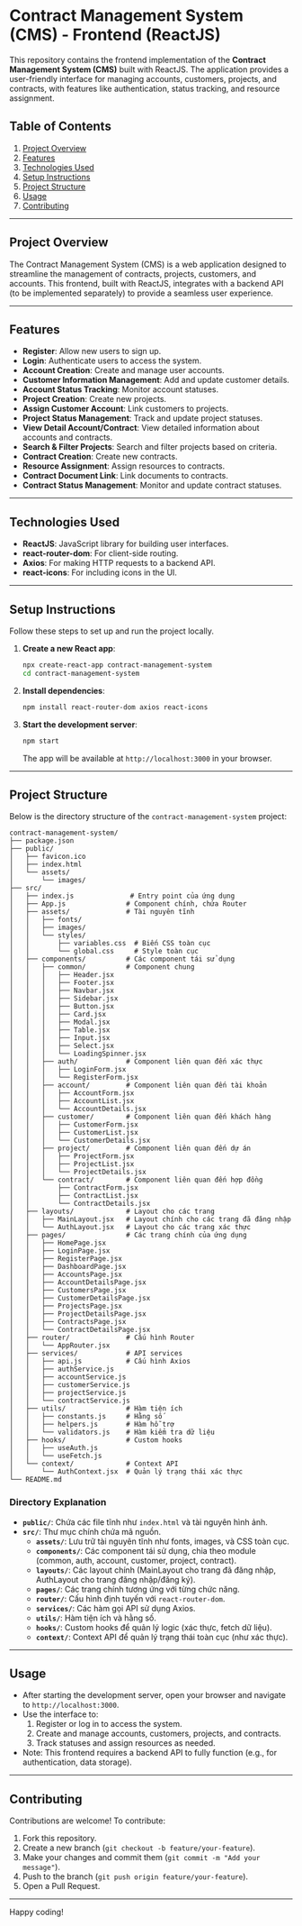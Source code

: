 # Contract Management System (CMS) - Frontend (ReactJS)

This repository contains the frontend implementation of the **Contract Management System (CMS)** built with ReactJS. The application provides a user-friendly interface for managing accounts, customers, projects, and contracts, with features like authentication, status tracking, and resource assignment.

## Table of Contents
1. [Project Overview](#project-overview)
2. [Features](#features)
3. [Technologies Used](#technologies-used)
4. [Setup Instructions](#setup-instructions)
5. [Project Structure](#project-structure)
6. [Usage](#usage)
7. [Contributing](#contributing)

---

## Project Overview
The Contract Management System (CMS) is a web application designed to streamline the management of contracts, projects, customers, and accounts. This frontend, built with ReactJS, integrates with a backend API (to be implemented separately) to provide a seamless user experience.

---

## Features
- **Register**: Allow new users to sign up.
- **Login**: Authenticate users to access the system.
- **Account Creation**: Create and manage user accounts.
- **Customer Information Management**: Add and update customer details.
- **Account Status Tracking**: Monitor account statuses.
- **Project Creation**: Create new projects.
- **Assign Customer Account**: Link customers to projects.
- **Project Status Management**: Track and update project statuses.
- **View Detail Account/Contract**: View detailed information about accounts and contracts.
- **Search & Filter Projects**: Search and filter projects based on criteria.
- **Contract Creation**: Create new contracts.
- **Resource Assignment**: Assign resources to contracts.
- **Contract Document Link**: Link documents to contracts.
- **Contract Status Management**: Monitor and update contract statuses.

---

## Technologies Used
- **ReactJS**: JavaScript library for building user interfaces.
- **react-router-dom**: For client-side routing.
- **Axios**: For making HTTP requests to a backend API.
- **react-icons**: For including icons in the UI.

---

## Setup Instructions
Follow these steps to set up and run the project locally.

1. **Create a new React app**:
   ```bash
   npx create-react-app contract-management-system
   cd contract-management-system
   ```

2. **Install dependencies**:
   ```bash
   npm install react-router-dom axios react-icons
   ```

3. **Start the development server**:
   ```bash
   npm start
   ```
   The app will be available at `http://localhost:3000` in your browser.

---

## Project Structure
Below is the directory structure of the `contract-management-system` project:

```
contract-management-system/
├── package.json
├── public/
│   ├── favicon.ico
│   ├── index.html
│   └── assets/
│       └── images/
├── src/
│   ├── index.js              # Entry point của ứng dụng
│   ├── App.js               # Component chính, chứa Router
│   ├── assets/              # Tài nguyên tĩnh
│   │   ├── fonts/
│   │   ├── images/
│   │   └── styles/
│   │       ├── variables.css  # Biến CSS toàn cục
│   │       └── global.css     # Style toàn cục
│   ├── components/          # Các component tái sử dụng
│   │   ├── common/          # Component chung
│   │   │   ├── Header.jsx
│   │   │   ├── Footer.jsx
│   │   │   ├── Navbar.jsx
│   │   │   ├── Sidebar.jsx
│   │   │   ├── Button.jsx
│   │   │   ├── Card.jsx
│   │   │   ├── Modal.jsx
│   │   │   ├── Table.jsx
│   │   │   ├── Input.jsx
│   │   │   ├── Select.jsx
│   │   │   └── LoadingSpinner.jsx
│   │   ├── auth/            # Component liên quan đến xác thực
│   │   │   ├── LoginForm.jsx
│   │   │   └── RegisterForm.jsx
│   │   ├── account/         # Component liên quan đến tài khoản
│   │   │   ├── AccountForm.jsx
│   │   │   ├── AccountList.jsx
│   │   │   └── AccountDetails.jsx
│   │   ├── customer/        # Component liên quan đến khách hàng
│   │   │   ├── CustomerForm.jsx
│   │   │   ├── CustomerList.jsx
│   │   │   └── CustomerDetails.jsx
│   │   ├── project/         # Component liên quan đến dự án
│   │   │   ├── ProjectForm.jsx
│   │   │   ├── ProjectList.jsx
│   │   │   └── ProjectDetails.jsx
│   │   └── contract/        # Component liên quan đến hợp đồng
│   │       ├── ContractForm.jsx
│   │       ├── ContractList.jsx
│   │       └── ContractDetails.jsx
│   ├── layouts/             # Layout cho các trang
│   │   ├── MainLayout.jsx   # Layout chính cho các trang đã đăng nhập
│   │   └── AuthLayout.jsx   # Layout cho các trang xác thực
│   ├── pages/               # Các trang chính của ứng dụng
│   │   ├── HomePage.jsx
│   │   ├── LoginPage.jsx
│   │   ├── RegisterPage.jsx
│   │   ├── DashboardPage.jsx
│   │   ├── AccountsPage.jsx
│   │   ├── AccountDetailsPage.jsx
│   │   ├── CustomersPage.jsx
│   │   ├── CustomerDetailsPage.jsx
│   │   ├── ProjectsPage.jsx
│   │   ├── ProjectDetailsPage.jsx
│   │   ├── ContractsPage.jsx
│   │   └── ContractDetailsPage.jsx
│   ├── router/              # Cấu hình Router
│   │   └── AppRouter.jsx
│   ├── services/            # API services
│   │   ├── api.js           # Cấu hình Axios
│   │   ├── authService.js
│   │   ├── accountService.js
│   │   ├── customerService.js
│   │   ├── projectService.js
│   │   └── contractService.js
│   ├── utils/               # Hàm tiện ích
│   │   ├── constants.js     # Hằng số
│   │   ├── helpers.js       # Hàm hỗ trợ
│   │   └── validators.js    # Hàm kiểm tra dữ liệu
│   ├── hooks/               # Custom hooks
│   │   ├── useAuth.js
│   │   └── useFetch.js
│   └── context/             # Context API
│       └── AuthContext.jsx  # Quản lý trạng thái xác thực
└── README.md
```

### Directory Explanation
- **`public/`**: Chứa các file tĩnh như `index.html` và tài nguyên hình ảnh.
- **`src/`**: Thư mục chính chứa mã nguồn.
  - **`assets/`**: Lưu trữ tài nguyên tĩnh như fonts, images, và CSS toàn cục.
  - **`components/`**: Các component tái sử dụng, chia theo module (common, auth, account, customer, project, contract).
  - **`layouts/`**: Các layout chính (MainLayout cho trang đã đăng nhập, AuthLayout cho trang đăng nhập/đăng ký).
  - **`pages/`**: Các trang chính tương ứng với từng chức năng.
  - **`router/`**: Cấu hình định tuyến với `react-router-dom`.
  - **`services/`**: Các hàm gọi API sử dụng Axios.
  - **`utils/`**: Hàm tiện ích và hằng số.
  - **`hooks/`**: Custom hooks để quản lý logic (xác thực, fetch dữ liệu).
  - **`context/`**: Context API để quản lý trạng thái toàn cục (như xác thực).

---

## Usage
- After starting the development server, open your browser and navigate to `http://localhost:3000`.
- Use the interface to:
  1. Register or log in to access the system.
  2. Create and manage accounts, customers, projects, and contracts.
  3. Track statuses and assign resources as needed.
- Note: This frontend requires a backend API to fully function (e.g., for authentication, data storage).

---

## Contributing
Contributions are welcome! To contribute:
1. Fork this repository.
2. Create a new branch (`git checkout -b feature/your-feature`).
3. Make your changes and commit them (`git commit -m "Add your message"`).
4. Push to the branch (`git push origin feature/your-feature`).
5. Open a Pull Request.

---

Happy coding!